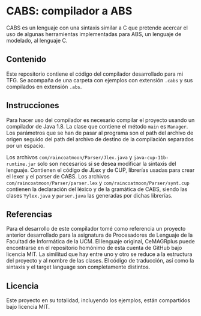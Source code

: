 # CABS: compilador a ABS

CABS es un lenguaje con una sintaxis similar a C que pretende acercar el uso de algunas herramientas implementadas para ABS, un lenguaje de modelado, al lenguaje C.

## Contenido

Este repositorio contiene el código del compilador desarrollado para mi TFG. Se acompaña de una carpeta con ejemplos con extensión ``.cabs`` y sus compilados en extensión ``.abs``.

## Instrucciones

Para hacer uso del compilador es necesario compilar el proyecto usando un compilador de Java 1.8. La clase que contiene el método ``main`` es ``Manager``. Los parámetros que se han de pasar al programa son el path del archivo de origen seguido del path del archivo de destino de la compilación separados por un espacio.

Los archivos ``com/raincoatmoon/Parser/Jlex.java`` y ``java-cup-11b-runtime.jar`` solo son necesarios si se desea modificar la sintaxis del lenguaje. Contienen el código de JLex y de CUP, librerías usadas para crear el lexer y el parser de CABS. Los archivos ``com/raincoatmoon/Parser/parser.lex`` y ``com/raincoatmoon/Parser/synt.cup`` contienen la declaración del léxico y de la gramática de CABS, siendo las clases ``Yylex.java`` y ``parser.java`` las generadas por dichas librerías.

## Referencias
Para el desarrollo de este compilador tomé como referencia un proyecto anterior desarrollado para la asignatura de Procesadores de Lenguaje de la Facultad de Informática de la UCM. El lenguaje original, CeMAGRplus puede encontrarse en el repositorio homónimo de esta cuenta de GitHub bajo licencia MIT. La similitud que hay entre uno y otro se reduce a la estructura del proyecto y al nombre de las clases. El código de traducción, así como la sintaxis y el target language son completamente distintos.

## Licencia
Este proyecto en su totalidad, incluyendo los ejemplos, están compartidos bajo licencia MIT.
